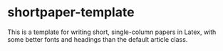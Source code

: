 # shortpaper-template

This is a template for writing short, single-column papers in Latex, with some better fonts and headings than the default article class.

